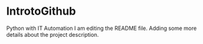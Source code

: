 # IntrotoGithub
Python with IT Automation 
I am editing the README file. 
Adding some more details about the project description.
